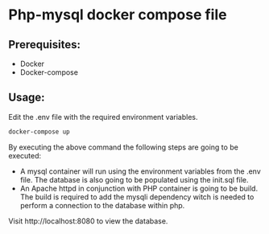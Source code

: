 # Php-mysql docker compose file
## Prerequisites:
- Docker
- Docker-compose
## Usage:
Edit the .env file with the required environment variables. 
```sh
docker-compose up
```
By executing the above command the following steps are going to be executed:
- A mysql container will run using the environment variables from the .env file. The database is also going to be populated using the init.sql file. 
- An Apache httpd in conjunction with PHP container is going to be build. The build is required to add the mysqli dependency witch is needed to perform a connection to the database within php.

Visit http://localhost:8080 to view the database. 
